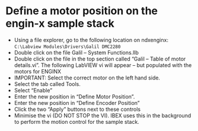 # Define a motor position on the engin-x sample stack
- Using a file explorer, go to the following location on ndxenginx: `C:\Labview Modules\Drivers\Galil DMC2280`
- Double click on the file Galil – System Functions.llb
- Double click on the file in the top section called “Galil – Table of motor details.vi”. The following LabVIEW vi will appear – but populated with the motors for ENGINX
- IMPORTANT: Select the correct motor on the left hand side.
- Select the tab called Tools. 
- Select “Enable” 
- Enter the new position in “Define Motor Position”. 
- Enter the new position in “Define Encoder Position”
- Click the two “Apply” buttons next to these controls
- Minimise the vi (DO NOT STOP the VI). IBEX uses this in the background to perform the motion control for the sample stack.
